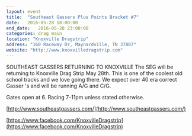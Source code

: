 ```yaml
---
layout: event
title:  "Southeast Gassers Plus Points Bracket #7"
date:   2016-05-28 18:00:00
end_date:   2016-05-28 23:00:00
categories: drag main
location: "Knoxville Dragstrip"
address: "160 Raceway Dr, Maynardville, TN 37807"
website: "http://www.knoxvilledragstrip.com"
---
```


SOUTHEAST GASSERS RETURNING TO KNOXVILLE
The SEG will be returning to Knoxville Drag Strip May 28th. This is one of the coolest old school tracks and we love going there. We expect over 40 era correct Gasser 's and will be running A/G and C/G.

Gates open at 6. Racing 7-11pm unless stated otherwise.

[http://www.southeastgassers.com/](http://www.southeastgassers.com/)

[https://www.facebook.com/KnoxvilleDragstrip](https://www.facebook.com/KnoxvilleDragstrip)
